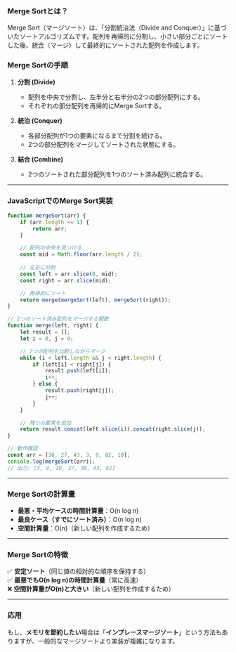 ### **Merge Sortとは？**
Merge Sort（マージソート）は、「分割統治法（Divide and Conquer）」に基づいたソートアルゴリズムです。配列を再帰的に分割し、小さい部分ごとにソートした後、統合（マージ）して最終的にソートされた配列を作成します。

### **Merge Sortの手順**
1. **分割 (Divide)**  
   - 配列を中央で分割し、左半分と右半分の2つの部分配列にする。
   - それぞれの部分配列を再帰的にMerge Sortする。

2. **統治 (Conquer)**  
   - 各部分配列が1つの要素になるまで分割を続ける。
   - 2つの部分配列をマージしてソートされた状態にする。

3. **結合 (Combine)**  
   - 2つのソートされた部分配列を1つのソート済み配列に統合する。

---

### **JavaScriptでのMerge Sort実装**
```javascript
function mergeSort(arr) {
    if (arr.length <= 1) {
        return arr;
    }

    // 配列の中央を見つける
    const mid = Math.floor(arr.length / 2);
    
    // 左右に分割
    const left = arr.slice(0, mid);
    const right = arr.slice(mid);

    // 再帰的にソート
    return merge(mergeSort(left), mergeSort(right));
}

// 2つのソート済み配列をマージする関数
function merge(left, right) {
    let result = [];
    let i = 0, j = 0;

    // 2つの配列を比較しながらマージ
    while (i < left.length && j < right.length) {
        if (left[i] < right[j]) {
            result.push(left[i]);
            i++;
        } else {
            result.push(right[j]);
            j++;
        }
    }

    // 残りの要素を追加
    return result.concat(left.slice(i)).concat(right.slice(j));
}

// 動作確認
const arr = [38, 27, 43, 3, 9, 82, 10];
console.log(mergeSort(arr)); 
// 出力: [3, 9, 10, 27, 38, 43, 82]
```

---

### **Merge Sortの計算量**
- **最悪・平均ケースの時間計算量**：O(n log n)
- **最良ケース（すでにソート済み）**：O(n log n)
- **空間計算量**：O(n)（新しい配列を作成するため）

---

### **Merge Sortの特徴**
✅ **安定ソート**（同じ値の相対的な順序を保持する）  
✅ **最悪でもO(n log n)の時間計算量**（常に高速）  
❌ **空間計算量がO(n)と大きい**（新しい配列を作成するため）  

---

### **応用**
もし、**メモリを節約したい**場合は「**インプレースマージソート**」という方法もありますが、一般的なマージソートより実装が複雑になります。